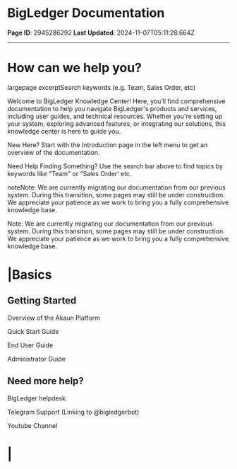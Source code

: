 # BigLedger Documentation

**Page ID**: 2945286292
**Last Updated**: 2024-11-07T05:11:28.664Z

---

# How can we help you?
largepage excerptSearch keywords (e.g. Team, Sales Order, etc)

  

Welcome to BigLedger Knowledge Center! Here, you&rsquo;ll find comprehensive documentation to help you navigate BigLedger's products and services, including user guides, and technical resources. Whether you're setting up your system, exploring advanced features, or integrating our solutions, this knowledge center is here to guide you.

New Here? Start with the Introduction page in the left menu to get an overview of the documentation.

Need Help Finding Something? Use the search bar above to find topics by keywords like "Team" or "Sales Order' etc.

noteNote: We are currently migrating our documentation from our previous system. During this transition, some pages may still be under construction. We appreciate your patience as we work to bring you a fully comprehensive knowledge base.

Note: We are currently migrating our documentation from our previous system. During this transition, some pages may still be under construction. We appreciate your patience as we work to bring you a fully comprehensive knowledge base.

# |Basics

## Getting Started
Overview of the Akaun Platform

Quick Start Guide

End User Guide

Administrator Guide

## Need more help?
BigLedger helpdesk

Telegram Support (Linking to @bigledgerbot)

Youtube Channel

# |
